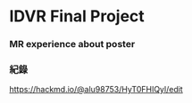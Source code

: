 # IDVR Final Project

### MR experience about poster


### 紀錄
https://hackmd.io/@alu98753/HyT0FHIQyl/edit
